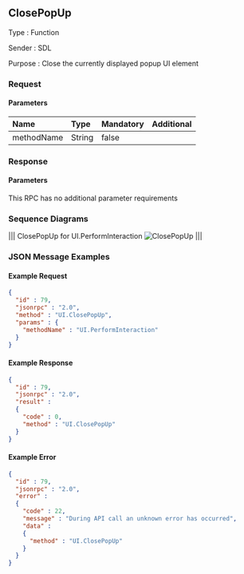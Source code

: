 ## ClosePopUp

Type
: Function

Sender
: SDL

Purpose
: Close the currently displayed popup UI element

### Request

#### Parameters

|Name|Type|Mandatory|Additional|
|:---|:---|:--------|:---------|
|methodName|String|false||

### Response

#### Parameters

This RPC has no additional parameter requirements

### Sequence Diagrams
|||
ClosePopUp for UI.PerformInteraction
![ClosePopUp](./assets/ClosePopUp.png)
|||

### JSON Message Examples

#### Example Request

```json
{
  "id" : 79,
  "jsonrpc" : "2.0",
  "method" : "UI.ClosePopUp",
  "params" : {
    "methodName" : "UI.PerformInteraction"
  }
}
```

#### Example Response

```json
{
  "id" : 79,
  "jsonrpc" : "2.0",
  "result" :
  {
    "code" : 0,
    "method" : "UI.ClosePopUp"
  }
}
```

#### Example Error

```json
{
  "id" : 79,
  "jsonrpc" : "2.0",
  "error" :
  {
    "code" : 22,
    "message" : "During API call an unknown error has occurred",
    "data" :
    {
      "method" : "UI.ClosePopUp"
    }
  }
}
```
